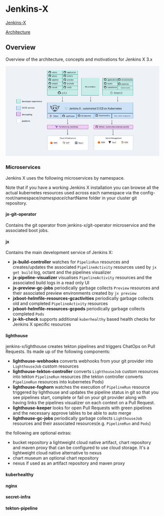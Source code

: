 # Jenkins-X

[Jenkins-X](https://github.com/jenkins-x/)

[Architecture](https://whimsical.com/lines-2-SnJBgXG6jz9pqQewiDTNRt)

## Overview

Overview of the architecture, concepts and motivations for Jenkins X 3.x

<img src="jenkins-x.png">

### Microservices

Jenkins X uses the following microservices by namespace.

Note that if you have a working Jenkins X installation you can browse all the actual kubernetes resources used across each namespace via the config-root/namespace/$namespace/$chartName folder in your cluster git repository.

#### jx-git-operator

Contains the git operator from jenkins-x/git-operator microservice and the associated boot jobs.

#### jx

Contains the main development service of Jenkins X:

- **jx-build-controller** watches for `PipelinRun` resources and creates/updates the associated `PipelineActivity` resources used by `jx get build` log, octant and the pipelines visualizer
- **jx-pipeline-visualizer** visualises `PipelineActivity` resources and the associated build logs in a read only UI
- **jx-preview-gc-jobs** periodically garbage collects `Preview` resources and their associated preview environments created by `jx preview`
- **jxboot-helmfile-resources-gcactivities** periodically garbage collects old and completed `PipelineActivity` resources
- **jxboot-helmfile-resources-gcpods** periodically garbage collects completed `Pods`
- **jx-kh-check** supports additional `kuberhealthy` based health checks for Jenkins X specific resources

#### lighthouse

jenkins-x/lighthouse creates tekton pipelines and triggers ChatOps on Pull Requests. Its made up of the following components:

- **lighthouse-webhooks** converts webhooks from your git provider into `LighthouseJob` custom resources
- **lighthouse-tekton-controller** converts `LighthouseJob` custom resources into tekton `PipelineRun` resources (the tekton controller converts `PipelineRun` resources into kubernetes Pods)
- **lighthouse-foghorn** watches the execution of `PipelineRun` resource triggered by lighthouse and updates the pipeline status in git so that you see pipelines start, complete or fail on your git provider along with having links the pipelines visualizer on each context on a Pull Request.
- **lighthouse-keeper** looks for open Pull Requests with green pipelines and the necessary approve lables to be able to auto merge
- **lighthouse-gc-jobs** periodically garbage collects `LighthouseJob` resources and their associated resources(e.g. `PipelineRun` and `Pods`)

the following are optional extras:

- bucket repository a lightweight cloud native artifact, chart repository and maven proxy that can be configured to use cloud storage. It's a lightweight cloud native alternative to nexus
- chart museum an optional chart repository
- nexus if used as an artifact repository and maven proxy

#### kuberhealthy

#### nginx

#### secret-infra

#### tekton-pipeline